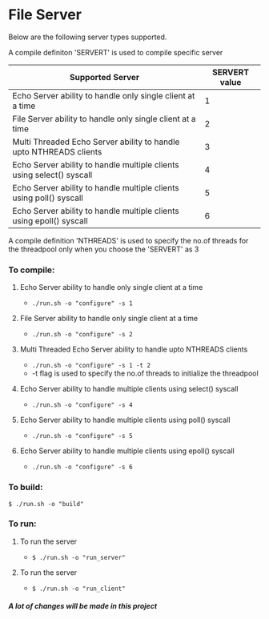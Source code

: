 # File Server

Below are the following server types supported.

A compile definiton 'SERVERT' is used to compile specific server

| Supported Server  | SERVERT value |
| ------------- | ------------- |
| Echo Server ability to handle only single client at a time  | 1  |
| File Server ability to handle only single client at a time  | 2  |
| Multi Threaded Echo Server ability to handle upto NTHREADS clients   | 3  |
| Echo Server ability to handle multiple clients using select() syscall  | 4  |
| Echo Server ability to handle multiple clients using poll() syscall  | 5  |
| Echo Server ability to handle multiple clients using epoll() syscall  | 6  |

A compile definition 'NTHREADS' is used to specify the no.of threads for the threadpool only when you choose the 'SERVERT' as 3

### To compile:

1. Echo Server ability to handle only single client at a time
    + `./run.sh -o "configure" -s 1`

2. File Server ability to handle only single client at a time
    + `./run.sh -o "configure" -s 2`

3. Multi Threaded Echo Server ability to handle upto NTHREADS clients
    + `./run.sh -o "configure" -s 1 -t 2`
    + -t flag is used to specify the no.of threads to initialize the threadpool

4. Echo Server ability to handle multiple clients using select() syscall
    + `./run.sh -o "configure" -s 4`

5. Echo Server ability to handle multiple clients using poll() syscall
    + `./run.sh -o "configure" -s 5`

6. Echo Server ability to handle multiple clients using epoll() syscall
    + `./run.sh -o "configure" -s 6`

### To build:

`$ ./run.sh -o "build" `

### To run:

1. To run the server
    + `$ ./run.sh -o "run_server" `

2. To run the server
    + `$ ./run.sh -o "run_client" `


##### A lot of changes will be made in this project
